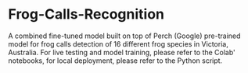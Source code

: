 # Frog-Calls-Recognition
A combined fine-tuned model built on top of Perch (Google) pre-trained model for frog calls detection of 16 different frog species in Victoria, Australia. For live testing and model training, please refer to the Colab' notebooks, for local deployment, please refer to the Python script.
